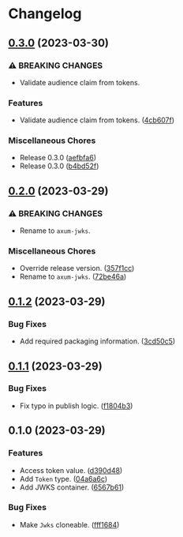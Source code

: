 # Changelog

## [0.3.0](https://github.com/cdriehuys/axum-jwks/compare/v0.2.0...v0.3.0) (2023-03-30)


### ⚠ BREAKING CHANGES

* Validate audience claim from tokens.

### Features

* Validate audience claim from tokens. ([4cb607f](https://github.com/cdriehuys/axum-jwks/commit/4cb607f1792dd4b94571a48a04d2572155df3697))


### Miscellaneous Chores

* Release 0.3.0 ([aefbfa6](https://github.com/cdriehuys/axum-jwks/commit/aefbfa6526e1bd891fd329d49831e84c7b8c4944))
* Release 0.3.0 ([b4bd52f](https://github.com/cdriehuys/axum-jwks/commit/b4bd52f6f49ef96cbf2967c89e75ec05e4a08086))

## [0.2.0](https://github.com/cdriehuys/axum-jwks/compare/v0.1.2...v0.2.0) (2023-03-29)


### ⚠ BREAKING CHANGES

* Rename to `axum-jwks`.

### Miscellaneous Chores

* Override release version. ([357f1cc](https://github.com/cdriehuys/axum-jwks/commit/357f1cc3b8d43dcb7634c236de4eba35aa2cbeef))
* Rename to `axum-jwks`. ([72be46a](https://github.com/cdriehuys/axum-jwks/commit/72be46ab34ef75e244d4224794f536de79f3e6c6))

## [0.1.2](https://github.com/cdriehuys/auth0-axum/compare/v0.1.1...v0.1.2) (2023-03-29)


### Bug Fixes

* Add required packaging information. ([3cd50c5](https://github.com/cdriehuys/auth0-axum/commit/3cd50c52b263caa7215e6031924d9a3531ba3030))

## [0.1.1](https://github.com/cdriehuys/auth0-axum/compare/v0.1.0...v0.1.1) (2023-03-29)


### Bug Fixes

* Fix typo in publish logic. ([f1804b3](https://github.com/cdriehuys/auth0-axum/commit/f1804b31cfcb4ae587f2be000d24fb099efe4930))

## 0.1.0 (2023-03-29)


### Features

* Access token value. ([d390d48](https://github.com/cdriehuys/auth0-axum/commit/d390d4866b02bcac448bbab19cb8199b6c23f95a))
* Add `Token` type. ([04a6a6c](https://github.com/cdriehuys/auth0-axum/commit/04a6a6c12e40b022892dea2b2e63328785d7c7e6))
* Add JWKS container. ([6567b61](https://github.com/cdriehuys/auth0-axum/commit/6567b6153430a371da9db5c4e3d6be213fa98278))


### Bug Fixes

* Make `Jwks` cloneable. ([fff1684](https://github.com/cdriehuys/auth0-axum/commit/fff16842afac25861853c7802485fde1e2038334))
